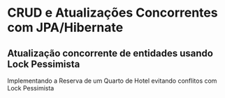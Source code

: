 # CRUD e Atualizações Concorrentes com JPA/Hibernate

## Atualização concorrente de entidades usando Lock Pessimista

Implementando a Reserva de um Quarto de Hotel evitando conflitos com Lock Pessimista
